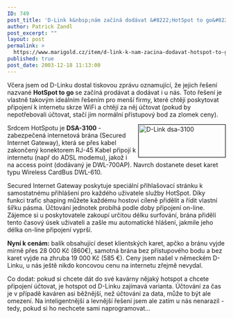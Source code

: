 ```yaml
---
ID: 749
post_title: 'D-Link k&nbsp;nám začíná dodávat &#8222;HotSpot to go&#8220;'
author: Patrick Zandl
post_excerpt: ""
layout: post
permalink: >
  https://www.marigold.cz/item/d-link-k-nam-zacina-dodavat-hotspot-to-go
published: true
post_date: 2003-12-18 11:13:00
---
```

<P>Včera jsem od D-Linku dostal tiskovou zprávu oznamující, že jejich řešení nazvané <STRONG>HotSpot to go </STRONG>se začíná prodávat a dodávat i u nás. Toto řešení je vlastně takovým ideálním řešením pro menší firmy, které chtějí poskytovat připojení k internetu skrze WiFi a chtějí za něj účtovat (pokud by nepotřebovali účtovat, stačí jim normální přístupový bod za zlomek ceny). </P>
<P><IMG height=75 alt="D-Link dsa-3100" src="/wp-content/uploads/dsa-3100.jpg" width=200 align=right border=1>Srdcem HotSpotu je <STRONG>DSA-3100</STRONG> - zabezpečená internetová brána (Secured Internet Gateway), která se přes kabel zakončený konektorem RJ-45 Kabel připojí&#160;k internetu&#160;(např do ADSL modemu), jakož i na&#160;access point (dodávaný je&#160;DWL-700AP). Navrch dostanete deset karet typu Wireless CardBus DWL-610.</P>
<P>Secured Internet Gateway poskytuje speciální přihlašovací stránku k samostatnému přihlášení pro každého uživatele služby HotSpot. Díky funkci&#160;trafic shaping&#160;můžete každému hostovi cíleně přidělit a řídit vlastní šířku pásma. Účtování jednotek probíhá podle doby připojení on-line. Zájemce si u poskytovatele zakoupí určitou délku surfování, brána přidělí tento časový úsek uživateli a zašle mu automatické hlášení, jakmile jeho délka on-line připojení vyprší. </P>
<P><STRONG>Nyní k cenám:</STRONG> balík obsahující deset klientských karet, apčko a bránu vyjde mírně přes&#160;28 000&#160;Kč (860&#8364;), samotná brána bez přístupového bodu a bez karet vyjde na zhruba 19 000 Kč (585 &#8364;). Ceny jsem našel v německém D-Linku, u nás ještě nikdo koncovou cenu na internetu zřejmě nevydal.</P>
<P>Co dodat: pokud si chcete dát do své kavárny nějaký hotspot a chcete připojení účtovat, je hotspot od D-Linku zajímavá varianta. Účtování za čas je v případě kaváren asi běžnější, než účtování za data, může to být ale omezení. Na inteligentnější a levnější řešení jsem ale zatím u nás nenarazil - tedy, pokud si ho nechcete sami naprogramovat...&#160;&#160;</P>